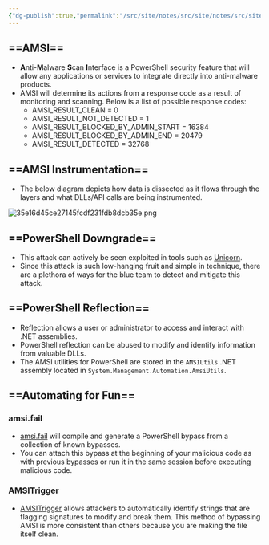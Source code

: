```yaml
---
{"dg-publish":true,"permalink":"/src/site/notes/src/site/notes/src/site/notes/src/site/notes/main/cs/red-teaming/runtime-detection/runtime-detection/"}
---
```







## ==AMSI==

- **A**nti-**M**alware **S**can **I**nterface is a PowerShell security feature that will allow any applications or services to integrate directly into anti-malware products.
- AMSI will determine its actions from a response code as a result of monitoring and scanning. Below is a list of possible response codes:
    - AMSI_RESULT_CLEAN = 0
    - AMSI_RESULT_NOT_DETECTED = 1
    - AMSI_RESULT_BLOCKED_BY_ADMIN_START = 16384
    - AMSI_RESULT_BLOCKED_BY_ADMIN_END = 20479
    - AMSI_RESULT_DETECTED = 32768

## ==AMSI Instrumentation==

- The below diagram depicts how data is dissected as it flows through the layers and what DLLs/API calls are being instrumented.

![35e16d45ce27145fcdf231fdb8dcb35e.png](/img/user/img/35e16d45ce27145fcdf231fdb8dcb35e.png)

## ==PowerShell Downgrade==

- This attack can actively be seen exploited in tools such as [Unicorn](https://github.com/trustedsec/unicorn).
- Since this attack is such low-hanging fruit and simple in technique, there are a plethora of ways for the blue team to detect and mitigate this attack.

## ==PowerShell Reflection==

- Reflection allows a user or administrator to access and interact with .NET assemblies.
- PowerShell reflection can be abused to modify and identify information from valuable DLLs.
- The AMSI utilities for PowerShell are stored in the `AMSIUtils` .NET assembly located in `System.Management.Automation.AmsiUtils`.

## ==Automating for Fun==

### amsi.fail

- [amsi.fail](http://amsi.fail/) will compile and generate a PowerShell bypass from a collection of known bypasses.
- You can attach this bypass at the beginning of your malicious code as with previous bypasses or run it in the same session before executing malicious code.

### AMSITrigger

- [AMSITrigger](https://github.com/RythmStick/AMSITrigger) allows attackers to automatically identify strings that are flagging signatures to modify and break them. This method of bypassing AMSI is more consistent than others because you are making the file itself clean.